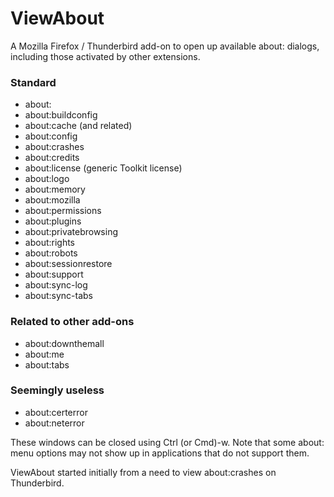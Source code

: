 # ViewAbout
A Mozilla Firefox / Thunderbird add-on to open up available about: dialogs, including those activated by other extensions.

### Standard
* about:
* about:buildconfig
* about:cache (and related)
* about:config
* about:crashes
* about:credits
* about:license (generic Toolkit license)
* about:logo
* about:memory
* about:mozilla
* about:permissions
* about:plugins
* about:privatebrowsing
* about:rights
* about:robots
* about:sessionrestore
* about:support
* about:sync-log
* about:sync-tabs

### Related to other add-ons
* about:downthemall
* about:me
* about:tabs

### Seemingly useless
* about:certerror
* about:neterror

These windows can be closed using Ctrl (or Cmd)-w. Note that some about: menu options may not show up in applications that do not support them.

ViewAbout started initially from a need to view about:crashes on Thunderbird.
